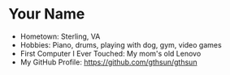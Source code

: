 # Your Name

- Hometown: Sterling, VA 
- Hobbies: Piano, drums, playing with dog, gym, video games
- First Computer I Ever Touched: My mom's old Lenovo
- My GitHub Profile: https://github.com/gthsun/gthsun
